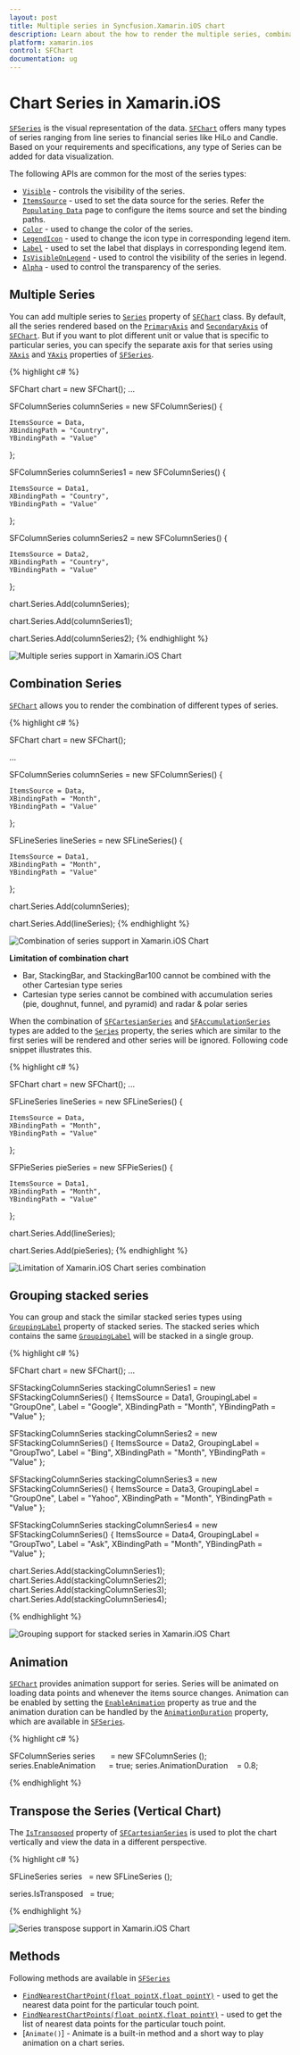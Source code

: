 ```yaml
---
layout: post
title: Multiple series in Syncfusion.Xamarin.iOS chart
description: Learn about the how to render the multiple series, combination series, transpose series, and grouping stacked series.
platform: xamarin.ios
control: SFChart
documentation: ug
---
```


# Chart Series in Xamarin.iOS

[`SFSeries`](https://help.syncfusion.com/cr/cref_files/xamarin-ios/Syncfusion.SFChart.iOS~Syncfusion.SfChart.iOS.SFSeries.html) is the visual representation of the data. [`SFChart`](https://help.syncfusion.com/cr/cref_files/xamarin-ios/Syncfusion.SFChart.iOS~Syncfusion.SfChart.iOS.SFChart.html) offers many types of series ranging from line series to financial series like HiLo and Candle. Based on your requirements and specifications, any type of Series can be added for data visualization.

The following APIs are common for the most of the series types:

* [`Visible`](https://help.syncfusion.com/cr/cref_files/xamarin-ios/Syncfusion.SFChart.iOS~Syncfusion.SfChart.iOS.SFSeries~Visible.html) - controls the visibility of the series.
* [`ItemsSource`](https://help.syncfusion.com/cr/cref_files/xamarin-ios/Syncfusion.SFChart.iOS~Syncfusion.SfChart.iOS.SFSeries~ItemsSource.html) - used to set the data source for the series. Refer the [`Populating Data`](https://help.syncfusion.com/xamarin-ios/sfchart/working-with-data) page to configure the items source and set the binding paths.
* [`Color`](https://help.syncfusion.com/cr/cref_files/xamarin-ios/Syncfusion.SFChart.iOS~Syncfusion.SfChart.iOS.SFSeries~Color.html) - used to change the color of the series.
* [`LegendIcon`](https://help.syncfusion.com/cr/cref_files/xamarin-ios/Syncfusion.SFChart.iOS~Syncfusion.SfChart.iOS.SFSeries~LegendIcon.html) - used to change the icon type in corresponding legend item.
* [`Label`](https://help.syncfusion.com/cr/cref_files/xamarin-ios/Syncfusion.SFChart.iOS~Syncfusion.SfChart.iOS.SFSeries~Label.html) - used to set the label that displays in corresponding legend item.
* [`IsVisibleOnLegend`](https://help.syncfusion.com/cr/cref_files/xamarin-ios/Syncfusion.SFChart.iOS~Syncfusion.SfChart.iOS.SFSeries~VisibleOnLegend.html) - used to control the visibility of the series in legend.
* [`Alpha`](https://help.syncfusion.com/cr/cref_files/xamarin-ios/Syncfusion.SFChart.iOS~Syncfusion.SfChart.iOS.SFSeries~Alpha.html) - used to control the transparency of the series.

## Multiple Series

You can add multiple series to [`Series`](https://help.syncfusion.com/cr/cref_files/xamarin-ios/Syncfusion.SFChart.iOS~Syncfusion.SfChart.iOS.ChartBase~Series.html) property of [`SFChart`](https://help.syncfusion.com/cr/cref_files/xamarin-ios/Syncfusion.SFChart.iOS~Syncfusion.SfChart.iOS.SFChart.html) class. By default, all the series rendered based on the [`PrimaryAxis`](https://help.syncfusion.com/cr/cref_files/xamarin-ios/Syncfusion.SFChart.iOS~Syncfusion.SfChart.iOS.ChartBase~PrimaryAxis.html) and [`SecondaryAxis`](https://help.syncfusion.com/cr/cref_files/xamarin-ios/Syncfusion.SFChart.iOS~Syncfusion.SfChart.iOS.ChartBase~SecondaryAxis.html) of [`SFChart`](https://help.syncfusion.com/cr/cref_files/xamarin-ios/Syncfusion.SFChart.iOS~Syncfusion.SfChart.iOS.SFChart.html). But if you want to plot different unit or value that is specific to particular series, you can specify the separate axis for that series using [`XAxis`](https://help.syncfusion.com/cr/cref_files/xamarin-ios/Syncfusion.SFChart.iOS~Syncfusion.SfChart.iOS.SFCartesianSeries~XAxis.html) and [`YAxis`](https://help.syncfusion.com/cr/cref_files/xamarin-ios/Syncfusion.SFChart.iOS~Syncfusion.SfChart.iOS.SFCartesianSeries~YAxis.html) properties of [`SFSeries`](https://help.syncfusion.com/cr/cref_files/xamarin-ios/Syncfusion.SFChart.iOS~Syncfusion.SfChart.iOS.SFSeries.html).

{% highlight c# %}

SFChart chart = new SFChart();
...

SFColumnSeries columnSeries = new SFColumnSeries() { 
    
    ItemsSource = Data, 
    XBindingPath = "Country", 
    YBindingPath = "Value" 

};

SFColumnSeries columnSeries1 = new SFColumnSeries() { 

    ItemsSource = Data1, 
    XBindingPath = "Country", 
    YBindingPath = "Value" 
    
};

SFColumnSeries columnSeries2 = new SFColumnSeries() { 

    ItemsSource = Data2, 
    XBindingPath = "Country", 
    YBindingPath = "Value" 
    
};

chart.Series.Add(columnSeries);

chart.Series.Add(columnSeries1);

chart.Series.Add(columnSeries2);
{% endhighlight %}


![Multiple series support in Xamarin.iOS Chart](ChartSeries_images/MultipleSeries.png)

## Combination Series

[`SFChart`](https://help.syncfusion.com/cr/cref_files/xamarin-ios/Syncfusion.SFChart.iOS~Syncfusion.SfChart.iOS.SFChart.html) allows you to render the combination of different types of series.

{% highlight c# %}

SFChart chart = new SFChart();

...

SFColumnSeries columnSeries = new SFColumnSeries() { 
    
    ItemsSource = Data, 
    XBindingPath = "Month",
    YBindingPath = "Value" 
    
};

SFLineSeries lineSeries = new SFLineSeries() { 
    
    ItemsSource = Data1, 
    XBindingPath = "Month", 
    YBindingPath = "Value" 
    
}; 

chart.Series.Add(columnSeries);

chart.Series.Add(lineSeries);
{% endhighlight %}


![Combination of series support in Xamarin.iOS Chart](ChartSeries_images/CombinationSeries.png)

**Limitation of combination chart**

* Bar, StackingBar, and StackingBar100 cannot be combined with the other Cartesian type series
* Cartesian type series cannot be combined with accumulation series (pie, doughnut, funnel, and pyramid) and radar & polar series

When the combination of [`SFCartesianSeries`](https://help.syncfusion.com/cr/cref_files/xamarin-ios/Syncfusion.SFChart.iOS~Syncfusion.SfChart.iOS.SFCartesianSeries.html) and [`SFAccumulationSeries`](https://help.syncfusion.com/cr/cref_files/xamarin-ios/Syncfusion.SFChart.iOS~Syncfusion.SfChart.iOS.SFAccumulationSeries.html)  types are added to the [`Series`](https://help.syncfusion.com/cr/cref_files/xamarin-ios/Syncfusion.SFChart.iOS~Syncfusion.SfChart.iOS.ChartBase~Series.html) property, the series which are similar to the first series will be rendered and other series will be ignored. Following code snippet illustrates this.

{% highlight c# %}

SFChart chart = new SFChart();
...

SFLineSeries lineSeries = new SFLineSeries() { 

    ItemsSource = Data, 
    XBindingPath = "Month", 
    YBindingPath = "Value" 
    
};

SFPieSeries pieSeries = new SFPieSeries() { 

    ItemsSource = Data1, 
    XBindingPath = "Month", 
    YBindingPath = "Value" 
    
};

chart.Series.Add(lineSeries);

chart.Series.Add(pieSeries);
{% endhighlight %}

![Limitation of Xamarin.iOS Chart series combination](ChartSeries_images/Limitation.png)

## Grouping stacked series

You can group and stack the similar stacked series types using [`GroupingLabel`](https://help.syncfusion.com/cr/cref_files/xamarin-ios/Syncfusion.SFChart.iOS~Syncfusion.SfChart.iOS.SFStackingSeries~GroupingLabel.html) property of stacked series. The stacked series which contains the same [`GroupingLabel`](https://help.syncfusion.com/cr/cref_files/xamarin-ios/Syncfusion.SFChart.iOS~Syncfusion.SfChart.iOS.SFStackingSeries~GroupingLabel.html) will be stacked in a single group.

{% highlight c# %}

SFChart chart = new SFChart();
...

SFStackingColumnSeries stackingColumnSeries1 = new SFStackingColumnSeries() 
{ 
	ItemsSource = Data1, 
	GroupingLabel = "GroupOne",
	Label = "Google",
	XBindingPath = "Month", 
	YBindingPath = "Value" 
};

SFStackingColumnSeries stackingColumnSeries2 = new SFStackingColumnSeries() 
{ 
	ItemsSource = Data2, 
	GroupingLabel = "GroupTwo",
	Label = "Bing",
	XBindingPath = "Month", 
	YBindingPath = "Value" 
};

SFStackingColumnSeries stackingColumnSeries3 = new SFStackingColumnSeries() 
{ 
	ItemsSource = Data3,
	GroupingLabel = "GroupOne",
	Label = "Yahoo",
	XBindingPath = "Month", 
	YBindingPath = "Value" 
};

SFStackingColumnSeries stackingColumnSeries4 = new SFStackingColumnSeries() 
{ 
	ItemsSource = Data4,
	GroupingLabel = "GroupTwo",
	Label = "Ask",
	XBindingPath = "Month", 
	YBindingPath = "Value" 
};

chart.Series.Add(stackingColumnSeries1);
chart.Series.Add(stackingColumnSeries2);
chart.Series.Add(stackingColumnSeries3);
chart.Series.Add(stackingColumnSeries4);

{% endhighlight %}

![Grouping support for stacked series in Xamarin.iOS Chart](ChartSeries_images/groupedlabel.png)

## Animation

[`SFChart`](https://help.syncfusion.com/cr/cref_files/xamarin-ios/Syncfusion.SFChart.iOS~Syncfusion.SfChart.iOS.SFChart.html) provides animation support for series. Series will be animated on loading data points and whenever the items source changes. Animation can be enabled by setting the [`EnableAnimation`](https://help.syncfusion.com/cr/cref_files/xamarin-ios/Syncfusion.SFChart.iOS~Syncfusion.SfChart.iOS.SFSeries~EnableAnimation.html) property as true and the animation duration can be handled by the [`AnimationDuration`](https://help.syncfusion.com/cr/cref_files/xamarin-ios/Syncfusion.SFChart.iOS~Syncfusion.SfChart.iOS.SFSeries~AnimationDuration.html) property, which are available in [`SFSeries`](https://help.syncfusion.com/cr/cref_files/xamarin-ios/Syncfusion.SFChart.iOS~Syncfusion.SfChart.iOS.SFSeries.html).

{% highlight c# %}

SFColumnSeries series       = new SFColumnSeries ();
series.EnableAnimation      = true;
series.AnimationDuration    = 0.8;

{% endhighlight %}

## Transpose the Series (Vertical Chart)

The [`IsTransposed`](https://help.syncfusion.com/cr/cref_files/xamarin-ios/Syncfusion.SFChart.iOS~Syncfusion.SfChart.iOS.SFCartesianSeries~IsTransposed.html) property of [`SFCartesianSeries`](https://help.syncfusion.com/cr/cref_files/xamarin-ios/Syncfusion.SFChart.iOS~Syncfusion.SfChart.iOS.SFCartesianSeries.html) is used to plot the chart vertically and view the data in a different perspective.

{% highlight c# %}

SFLineSeries series   = new SFLineSeries ();

series.IsTransposed   = true;

{% endhighlight %}

![Series transpose support in Xamarin.iOS Chart](ChartSeries_images/VerticalChart.png)

## Methods

Following methods are available in [`SFSeries`](https://help.syncfusion.com/cr/cref_files/xamarin-ios/Syncfusion.SFChart.iOS~Syncfusion.SfChart.iOS.SFSeries.html)

* [`FindNearestChartPoint(float pointX,float pointY)`](https://help.syncfusion.com/cr/cref_files/xamarin-ios/Syncfusion.SFChart.iOS~Syncfusion.SfChart.iOS.SFCartesianSeries~FindNearestChartPoint.html) - used to get the nearest data point for the particular touch point. 
* [`FindNearestChartPoints(float pointX,float pointY)`](https://help.syncfusion.com/cr/cref_files/xamarin-ios/Syncfusion.SFChart.iOS~Syncfusion.SfChart.iOS.SFCartesianSeries~FindNearestChartPoints.html) - used to get the list of nearest data points for the particular touch point.
* [`Animate()`] - Animate is a built-in method and a short way to play animation on a chart series.
